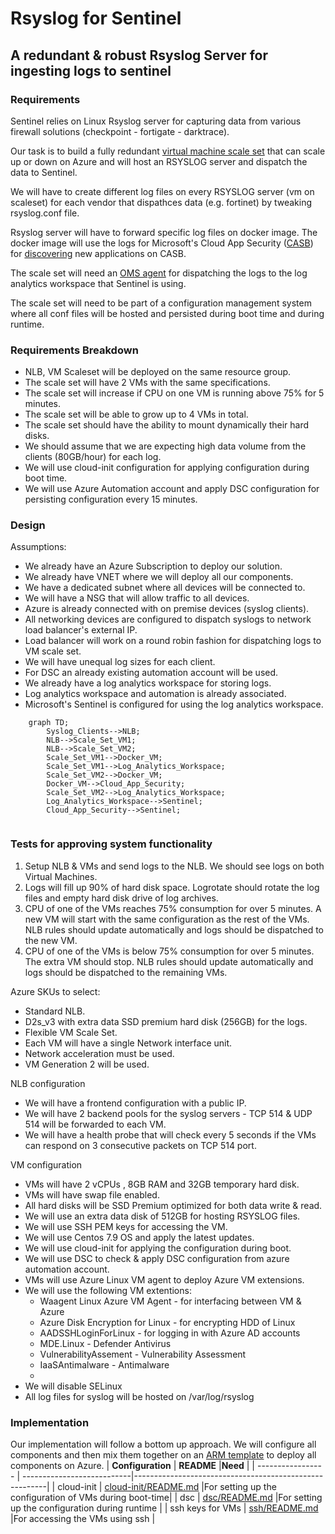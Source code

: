 # Rsyslog for Sentinel
## A redundant & robust Rsyslog Server for ingesting logs to sentinel
### Requirements 
Sentinel relies on Linux Rsyslog server for capturing data from various firewall solutions (checkpoint - fortigate - darktrace).

Our task is to build a fully redundant [virtual machine scale set](https://docs.microsoft.com/en-us/azure/virtual-machine-scale-sets/overview) that can scale up or down on Azure and will host an RSYSLOG server and dispatch the data to Sentinel.

We will have to create different log files on every RSYSLOG server (vm on scaleset) for each vendor that dispathces data (e.g. fortinet) by tweaking rsyslog.conf file. 

Rsyslog server will have to forward specific log files on docker image. The docker image will use the logs for Microsoft's Cloud App Security ([CASB](https://en.wikipedia.org/wiki/Cloud_access_security_broker)) for [discovering](https://docs.microsoft.com/en-us/defender-cloud-apps/discovery-docker-ubuntu-azure?tabs=centos) new applications on CASB.    

The scale set will need an [OMS agent](https://github.com/microsoft/OMS-Agent-for-Linux) for dispatching the logs to the log analytics workspace that Sentinel is using. 

The scale set will need to be part of a configuration management system where all conf files will be hosted and persisted during boot time and during runtime.

### Requirements Breakdown 
- NLB, VM Scaleset will be deployed on the same resource group. 
- The scale set will have 2 VMs with the same specifications.
- The scale set will increase if CPU on one VM is running above 75% for 5 minutes.
- The scale set will be able to grow up to 4 VMs in total.
- The scale set should have the ability to mount dynamically their hard disks.
- We should assume that we are expecting high data volume from the clients (80GB/hour) for each log.   
- We will use cloud-init configuration for applying configuration during boot time.
- We will use Azure Automation account and apply DSC configuration for persisting configuration every 15 minutes.

### Design
Assumptions:
- We already have an Azure Subscription to deploy our solution.
- We already have VNET where we will deploy all our components.
- We have a dedicated subnet where all devices will be connected to.
- We will have a NSG that will allow traffic to all devices.
- Azure is already connected with on premise devices (syslog clients).
- All networking devices are configured to dispatch syslogs to network load balancer's external IP.
- Load balancer will work on a round robin fashion for dispatching logs to VM scale set.
- We will have unequal log sizes for each client.
- For DSC an already existing automation account will be used.
- We already have a log analytics workspace for storing logs.
- Log analytics workspace and automation is already associated. 
- Microsoft's Sentinel is configured for using the log analytics workspace.

```mermaid
    graph TD;
        Syslog_Clients-->NLB;
        NLB-->Scale_Set_VM1;
        NLB-->Scale_Set_VM2;
        Scale_Set_VM1-->Docker_VM;
        Scale_Set_VM1-->Log_Analytics_Workspace;
        Scale_Set_VM2-->Docker_VM;
        Docker_VM-->Cloud_App_Security;
        Scale_Set_VM2-->Log_Analytics_Workspace;
        Log_Analytics_Workspace-->Sentinel;
        Cloud_App_Security-->Sentinel;
        
```

### Tests for approving system functionality
1. Setup NLB & VMs and send logs to the NLB.
   We should see logs on both Virtual Machines.
2. Logs will fill up 90% of hard disk space.
   Logrotate should rotate the log files and empty hard disk drive of log archives.
3. CPU of one of the VMs reaches 75% consumption for over 5 minutes.
   A new VM will start with the same configuration as the rest of the VMs.
   NLB rules should update automatically and logs should be dispatched to the new VM.
4. CPU of one of the VMs is below 75% consumption for over 5 minutes.
   The extra VM should stop. 
   NLB rules should update automatically and logs should be dispatched to the remaining VMs. 

Azure SKUs to select:
- Standard NLB.
- D2s_v3 with extra data SSD premium hard disk (256GB) for the logs.
- Flexible VM Scale Set. 
- Each VM will have a single Network interface unit.
- Network acceleration must be used.
- VM Generation 2 will be used.
 
NLB configuration
- We will have a frontend configuration with a public IP.
- We will have 2 backend pools for the syslog servers - TCP 514 & UDP 514 will be forwarded to each VM.
- We will have a health probe that will check every 5 seconds if the VMs can respond on 3 consecutive packets on TCP 514 port.

VM configuration
- VMs will have 2 vCPUs , 8GB RAM and 32GB temporary hard disk.
- VMs will have swap file enabled.
- All hard disks will be SSD Premium optimized for both data write & read. 
- We will use an extra data disk of 512GB for hosting RSYSLOG files.
- We will use SSH PEM keys for accessing the VM.
- We will use Centos 7.9 OS and apply the latest updates.
- We will use cloud-init for applying the configuration during boot.
- We will use DSC to check & apply DSC configuration from azure automation account. 
- VMs will use Azure Linux VM agent to deploy Azure VM extensions. 
- We will use the following VM extentions:
    - Waagent Linux Azure VM Agent - for interfacing between VM & Azure
    - Azure Disk Encryption for Linux - for encrypting HDD of Linux
    - AADSSHLoginForLinux - for logging in with Azure AD accounts
    - MDE.Linux - Defender Antivirus  
    - VulnerabilityAssement - Vulnerability Assessment
    - IaaSAntimalware - Antimalware 
    - 
- We will disable SELinux
- All log files for syslog will be hosted on /var/log/rsyslog

### Implementation
Our implementation will follow a bottom up approach. We will configure all components and then mix them together on an [ARM template](https://docs.microsoft.com/en-us/azure/azure-resource-manager/templates/) to deploy all components on Azure.
| **Configuration** | **README**                 |**Need**                                                |
| ----------------- | ---------------------------|--------------------------------------------------------|
| cloud-init        | [cloud-init/README.md][ci] |For setting up the configuration of VMs during boot-time|
| dsc               | [dsc/README.md][dsc]       |For setting up the configuration during runtime         |
| ssh keys for VMs  | [ssh/README.md][ssh]       |For accessing the VMs using ssh                         |

[ci]: <https://github.com/sip03ds/AzAdmin/tree/original/RSyslog_Sentinel/cloud-init/README.md>
[dsc]: <https://github.com/sip03ds/AzAdmin/tree/original/RSyslog_Sentinel/dsc/README.md>
[ssh]: <https://github.com/sip03ds/AzAdmin/tree/original/RSyslog_Sentinel/ssh/README.md>
